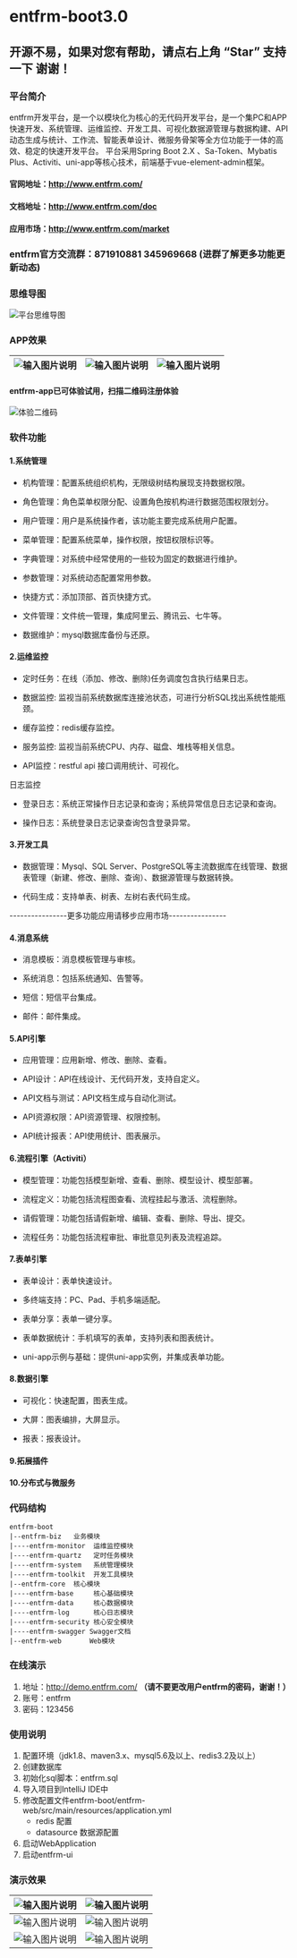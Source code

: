 # entfrm-boot3.0

## 开源不易，如果对您有帮助，请点右上角 “Star” 支持一下 谢谢！
### 平台简介    
entfrm开发平台，是一个以模块化为核心的无代码开发平台，是一个集PC和APP快速开发、系统管理、运维监控、开发工具、可视化数据源管理与数据构建、API动态生成与统计、工作流、智能表单设计、微服务骨架等全方位功能于一体的高效、稳定的快速开发平台。
平台采用Spring Boot 2.X 、Sa-Token、Mybatis Plus、Activiti、uni-app等核心技术，前端基于vue-element-admin框架。
#### 官网地址：http://www.entfrm.com/
#### 文档地址：http://www.entfrm.com/doc
#### 应用市场：http://www.entfrm.com/market
###  entfrm官方交流群：871910881 345969668 (进群了解更多功能更新动态)
### 思维导图
![平台思维导图](https://images.gitee.com/uploads/images/2020/1212/202415_459da4c0_5254955.png "entfrm.png")
### APP效果

|  ![输入图片说明](https://images.gitee.com/uploads/images/2020/1212/202442_ec0111a4_5254955.jpeg "app-login.jpg") | ![输入图片说明](https://images.gitee.com/uploads/images/2020/1212/202455_d0ab78e7_5254955.jpeg "app-msg.jpg")  | ![输入图片说明](https://images.gitee.com/uploads/images/2020/1212/202511_54032a32_5254955.jpeg "app-my.jpg")  |
|---|---|---|

#### entfrm-app已可体验试用，扫描二维码注册体验

![体验二维码](https://images.gitee.com/uploads/images/2020/1212/202525_31711038_5254955.png "qrcode.png")

### 软件功能

#### 1.系统管理
 * 机构管理：配置系统组织机构，无限级树结构展现支持数据权限。

 * 角色管理：角色菜单权限分配、设置角色按机构进行数据范围权限划分。

 * 用户管理：用户是系统操作者，该功能主要完成系统用户配置。

 * 菜单管理：配置系统菜单，操作权限，按钮权限标识等。

 * 字典管理：对系统中经常使用的一些较为固定的数据进行维护。

 * 参数管理：对系统动态配置常用参数。

 * 快捷方式：添加顶部、首页快捷方式。

 * 文件管理：文件统一管理，集成阿里云、腾讯云、七牛等。

 * 数据维护：mysql数据库备份与还原。

#### 2.运维监控
 * 定时任务：在线（添加、修改、删除)任务调度包含执行结果日志。
 
 * 数据监控: 监视当前系统数据库连接池状态，可进行分析SQL找出系统性能瓶颈。

 * 缓存监控：redis缓存监控。

 * 服务监控: 监视当前系统CPU、内存、磁盘、堆栈等相关信息。

 * API监控：restful api 接口调用统计、可视化。

  日志监控

 * 登录日志：系统正常操作日志记录和查询；系统异常信息日志记录和查询。

 * 操作日志：系统登录日志记录查询包含登录异常。

#### 3.开发工具
 * 数据管理：Mysql、SQL Server、PostgreSQL等主流数据库在线管理、数据表管理（新建、修改、删除、查询）、数据源管理与数据转换。

 * 代码生成：支持单表、树表、左树右表代码生成。
 
 ----------------更多功能应用请移步应用市场----------------

 #### 4.消息系统
  * 消息模板：消息模板管理与审核。
  
  * 系统消息：包括系统通知、告警等。
  
  * 短信：短信平台集成。
  
  * 邮件：邮件集成。
  
#### 5.API引擎
 * 应用管理：应用新增、修改、删除、查看。
 
 * API设计：API在线设计、无代码开发，支持自定义。
 
 * API文档与测试：API文档生成与自动化测试。
 
 * API资源权限：API资源管理、权限控制。
 
 * API统计报表：API使用统计、图表展示。

#### 6.流程引擎（Activiti）
 * 模型管理：功能包括模型新增、查看、删除、模型设计、模型部署。
 
 * 流程定义：功能包括流程图查看、流程挂起与激活、流程删除。
 
 * 请假管理：功能包括请假新增、编辑、查看、删除、导出、提交。
 
 * 流程任务：功能包括流程审批、审批意见列表及流程追踪。
 
#### 7.表单引擎
 * 表单设计：表单快速设计。
 
 * 多终端支持：PC、Pad、手机多端适配。
 
 * 表单分享：表单一键分享。
 
 * 表单数据统计：手机填写的表单，支持列表和图表统计。 
 
 * uni-app示例与基础：提供uni-app实例，并集成表单功能。 
 
#### 8.数据引擎 
 * 可视化：快速配置，图表生成。
 
 * 大屏：图表编排，大屏显示。
 
 * 报表：报表设计。
 
#### 9.拓展插件
 
#### 10.分布式与微服务 
 
### 代码结构
~~~
entfrm-boot
|--entfrm-biz   业务模块
|----entfrm-monitor  运维监控模块
|----entfrm-quartz   定时任务模块
|----entfrm-system   系统管理模块
|----entfrm-toolkit  开发工具模块
|--entfrm-core  核心模块 
|----entfrm-base     核心基础模块
|----entfrm-data     核心数据模块
|----entfrm-log      核心日志模块
|----entfrm-security 核心安全模块
|----entfrm-swagger Swagger文档
|--entfrm-web       Web模块
~~~
### 在线演示

1. 地址：<http://demo.entfrm.com/> **（请不要更改用户entfrm的密码，谢谢！）**
2. 账号：entfrm
3. 密码：123456

### 使用说明

1. 配置环境（jdk1.8、maven3.x、mysql5.6及以上、redis3.2及以上）
2. 创建数据库
3. 初始化sql脚本：entfrm.sql
4. 导入项目到IntelliJ IDE中
5. 修改配置文件entfrm-boot/entfrm-web/src/main/resources/application.yml
    * redis 配置
    * datasource 数据源配置
6. 启动WebApplication
7. 启动entfrm-ui

### 演示效果
| ![输入图片说明](https://images.gitee.com/uploads/images/2020/1212/202902_59ada433_5254955.png "1.png") | ![输入图片说明](https://images.gitee.com/uploads/images/2020/1212/202914_c3bb3e4b_5254955.png "2.png") |
|---|---|
| ![输入图片说明](https://images.gitee.com/uploads/images/2020/1212/202928_947e17f6_5254955.png "3.png") | ![输入图片说明](https://images.gitee.com/uploads/images/2020/1212/202941_69d98d3e_5254955.png "4.png")  |
| ![输入图片说明](https://images.gitee.com/uploads/images/2020/1212/202954_2927fd17_5254955.png "5.png") | ![输入图片说明](https://images.gitee.com/uploads/images/2020/1212/203010_968f1f64_5254955.png "6.png") |
